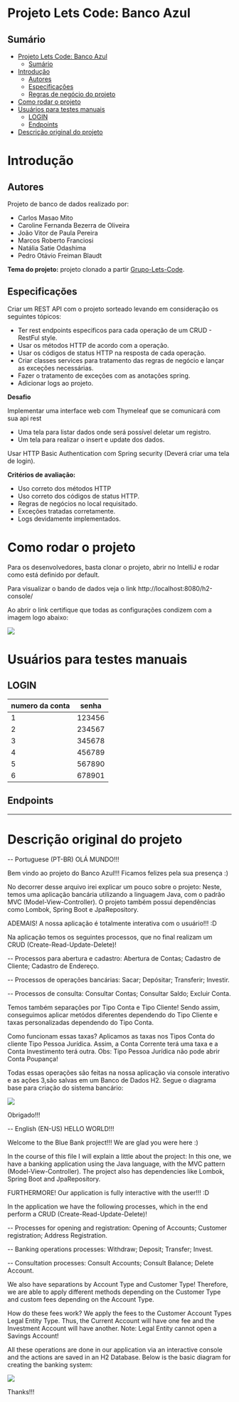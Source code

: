 # Projeto Lets Code: Banco Azul

## Sumário

- [Projeto Lets Code: Banco Azul](#projeto-lets-code-banco-azul)
  - [Sumário](#sumário)
- [Introdução](#introdução)
  - [Autores](#autores)
  - [Especificações](#especificações)
  - [Regras de negócio do projeto](#regras-de-negócio-do-projeto)
- [Como rodar o projeto](#como-rodar-o-projeto)
- [Usuários para testes manuais](#usuários-para-testes-manuais)
  - [LOGIN](#login)
  - [Endpoints](#endpoints)
- [Descrição original do projeto](#descrição-original-do-projeto)

# Introdução

## Autores

Projeto de banco de dados realizado por:

- Carlos Masao Mito
- Caroline Fernanda Bezerra de Oliveira
- João Vitor de Paula Pereira
- Marcos Roberto Franciosi
- Natália Satie Odashima
- Pedro Otávio Freiman Blaudt

**Tema do projeto:** projeto clonado a partir [Grupo-Lets-Code](https://github.com/Grupo-Lets-Code/db-banco).

## Especificações

Criar um REST API com o projeto sorteado levando em consideração os seguintes tópicos:
- Ter rest endpoints especificos para cada operação de um CRUD - RestFul style.
- Usar os métodos HTTP de acordo com a operação.
- Usar os códigos de status HTTP na resposta de cada operação.
- Criar classes services para tratamento das regras de negócio e lançar as exceções necessárias.
- Fazer o tratamento de exceções com as anotações spring.
- Adicionar logs ao projeto.

**Desafio**

Implementar uma interface web com Thymeleaf que se comunicará com sua api rest

- Uma tela para listar dados onde será possível deletar um registro.
- Um tela para realizar o insert e update dos dados.

Usar HTTP Basic Authentication com Spring security (Deverá criar uma tela de login).

**Critérios de avaliação:**

- Uso correto dos métodos HTTP
- Uso correto dos códigos de status HTTP.
- Regras de negócios no local requisitado.
- Exceções tratadas corretamente.
- Logs devidamente implementados.


# Como rodar o projeto

Para os desenvolvedores, basta clonar o projeto, abrir no IntelliJ e rodar como está definido por default.

Para visualizar o bando de dados veja o link http://localhost:8080/h2-console/

Ao abrir o link certifique que todas as configurações condizem com a imagem logo abaixo: 

![](https://raw.githubusercontent.com/NatSatie/db-banco-letscode/1-configura%C3%A7%C3%B5es-iniciais/img/h2.png)

# Usuários para testes manuais

## LOGIN

| numero da conta | senha  |
|-----------------|--------|
| 1               | 123456 |
| 2               | 234567 |
| 3               | 345678 |
| 4               | 456789 |
| 5               | 567890 |
| 6               | 678901 |

## Endpoints




---

# Descrição original do projeto

-- Portuguese (PT-BR)
OLÁ MUNDO!!!

Bem vindo ao projeto do Banco Azul!!! Ficamos felizes pela sua presença :)

No decorrer desse arquivo irei explicar um pouco sobre o projeto:
Neste, temos uma aplicação bancária utilizando a linguagem Java, com o padrão MVC (Model-View-Controller). O projeto também possui dependências como Lombok,
Spring Boot e JpaRepository.

ADEMAIS! A nossa aplicação é totalmente interativa com o usuário!!! :D

Na aplicação temos os seguintes processos, que no final realizam um CRUD (Create-Read-Update-Delete)! 

-- Processos para abertura e cadastro:
Abertura de Contas;
Cadastro de Cliente;
Cadastro de Endereço.

-- Processos de operações bancárias:
Sacar;
Depósitar;
Transferir;
Investir.

-- Processos de consulta:
Consultar Contas;
Consultar Saldo;
Excluir Conta.

Temos também separações por Tipo Conta e Tipo Cliente!
Sendo assim, conseguimos aplicar metódos diferentes dependendo do Tipo Cliente e taxas personalizadas dependendo do Tipo Conta.

Como funcionam essas taxas? 
Aplicamos as taxas nos Tipos Conta do cliente Tipo Pessoa Jurídica. Assim, a Conta Corrente terá uma taxa e a Conta Investimento terá outra.
Obs: Tipo Pessoa Jurídica não pode abrir Conta Poupança!

Todas essas operações são feitas na nossa aplicação via console interativo e as ações 3,são salvas em um Banco de Dados H2.
Segue o diagrama base para criação do sistema bancário:

![](https://user-images.githubusercontent.com/61168932/162626304-f7ca47c5-8a37-419f-8a09-00d18bd95bff.png
)

Obrigado!!!

-- English (EN-US)
HELLO WORLD!!!

Welcome to the Blue Bank project!!! We are glad you were here :)

In the course of this file I will explain a little about the project:
In this one, we have a banking application using the Java language, with the MVC pattern (Model-View-Controller). The project also has dependencies like Lombok,
Spring Boot and JpaRepository.

FURTHERMORE! Our application is fully interactive with the user!!! :D

In the application we have the following processes, which in the end perform a CRUD (Create-Read-Update-Delete)!

-- Processes for opening and registration:
Opening of Accounts;
Customer registration;
Address Registration.

-- Banking operations processes:
Withdraw;
Deposit;
Transfer;
Invest.

-- Consultation processes:
Consult Accounts;
Consult Balance;
Delete Account.

We also have separations by Account Type and Customer Type!
Therefore, we are able to apply different methods depending on the Customer Type and custom fees depending on the Account Type.

How do these fees work?
We apply the fees to the Customer Account Types Legal Entity Type. Thus, the Current Account will have one fee and the Investment Account will have another.
Note: Legal Entity cannot open a Savings Account!

All these operations are done in our application via an interactive console and the actions are saved in an H2 Database.
Below is the basic diagram for creating the banking system:

![](https://user-images.githubusercontent.com/61168932/162626304-f7ca47c5-8a37-419f-8a09-00d18bd95bff.png
)

Thanks!!!
